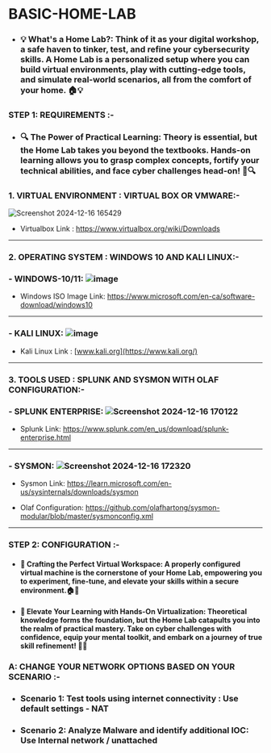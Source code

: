 # BASIC-HOME-LAB

- ### **💡 What's a Home Lab?: Think of it as your digital workshop, a safe haven to tinker, test, and refine your cybersecurity skills. A Home Lab is a personalized setup where you can build virtual environments, play with cutting-edge tools, and simulate real-world scenarios, all from the comfort of your home. 🏠💡**

### STEP 1: REQUIREMENTS :- 

- ### **🔍 The Power of Practical Learning: Theory is essential, but the Home Lab takes you beyond the textbooks.  Hands-on learning allows you to grasp complex concepts, fortify your technical abilities, and face cyber challenges head-on! 🧠🔍**

### 1. VIRTUAL ENVIRONMENT : VIRTUAL BOX OR VMWARE:-

![Screenshot 2024-12-16 165429](https://github.com/user-attachments/assets/34ee4436-dc10-471e-8132-67049ac5bdf2)

- Virtualbox Link : https://www.virtualbox.org/wiki/Downloads

---

### 2. OPERATING SYSTEM : WINDOWS 10 AND KALI LINUX:-

### - WINDOWS-10/11: ![image](https://github.com/user-attachments/assets/1d4e8060-5225-44f7-9f1c-892d225ef48b)

- Windows ISO Image Link: https://www.microsoft.com/en-ca/software-download/windows10

---

### - KALI LINUX: ![image](https://github.com/user-attachments/assets/a83d0741-d51b-4c03-9df3-99327b2054f6)


- Kali Linux Link : [www.kali.org](https://www.kali.org/)

---

### 3. TOOLS USED : SPLUNK AND SYSMON WITH OLAF CONFIGURATION:-

### - SPLUNK ENTERPRISE: ![Screenshot 2024-12-16 170122](https://github.com/user-attachments/assets/84b9c38e-d06e-41d0-8898-af7d9abf359c)

- Splunk Link: https://www.splunk.com/en_us/download/splunk-enterprise.html

---

### - SYSMON: ![Screenshot 2024-12-16 172320](https://github.com/user-attachments/assets/ccd044ef-c637-4232-a242-374a58924de4)


- Sysmon Link: https://learn.microsoft.com/en-us/sysinternals/downloads/sysmon

- Olaf Configuration: https://github.com/olafhartong/sysmon-modular/blob/master/sysmonconfig.xml

---

### STEP 2: CONFIGURATION :- 

- #### 🔧 **Crafting the Perfect Virtual Workspace: A properly configured virtual machine is the cornerstone of your Home Lab, empowering you to experiment, fine-tune, and elevate your skills within a secure environment.**🏠🔧

- #### 🚀 **Elevate Your Learning with Hands-On Virtualization: Theoretical knowledge forms the foundation, but the Home Lab catapults you into the realm of practical mastery. Take on cyber challenges with confidence, equip your mental toolkit, and embark on a journey of true skill refinement!** 🚀🧠


### A: CHANGE YOUR NETWORK OPTIONS BASED ON YOUR SCENARIO :-

- ### Scenario 1: Test tools using internet connectivity : Use default settings - NAT 

- ### Scenario 2: Analyze Malware and identify additional IOC: Use Internal network / unattached

 






